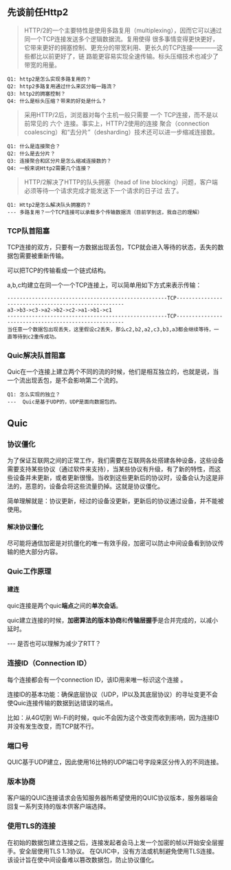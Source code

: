 ## 先谈前任Http2

>HTTP/2的一个主要特性是使用多路复用（multiplexing），因而它可以通过同一个TCP连接发送多个逻辑数据流。复用使得
很多事情变得更快更好，它带来更好的拥塞控制、更充分的带宽利用、更长久的TCP连接————这些都比以前更好了，链
路能更容易实现全速传输。标头压缩技术也减少了带宽的用量。

```
Q1: http2是怎么实现多路复用的？
Q2: http2多路复用通过什么来区分每一路流？
Q3: http2的拥塞控制？
Q4: 什么是标头压缩？带来的好处是什么？
```

>采用HTTP/2后，浏览器对每个主机一般只需要 一个 TCP连接，而不是以前常见的 六个 连接。事实上，HTTP/2使用的连接
聚合（connection coalescing）和“去分片”（desharding）技术还可以进一步缩减连接数。

```
Q1: 什么是连接聚合？
Q2: 什么是去分片？
Q3: 连接聚合和区分片是怎么缩减连接数的？
Q4: 一般来说Http2需要几个连接？

```

>HTTP/2解决了HTTP的队头拥塞（head of line blocking）问题，客户端必须等待一个请求完成才能发送下一个请求的日子过
去了。

```
Q1: Http2是怎么解决队头拥塞的？
--- 多路复用？一个TCP连接可以承载多个传输数据流（目前学到这，我自己的理解）
```

### TCP队首阻塞
TCP连接的双方，只要有一方数据出现丢包，TCP就会进入等待的状态，丢失的数据包需要被重新传输。

可以把TCP的传输看成一个链式结构。

a,b,c均建立在同一个一个TCP连接上，可以简单用如下方式来表示传输：

```
----------------------------------------------------TCP-----------------------------------------------------
a3->b3->c3->a2->b2->c2->a1->b1->c1
----------------------------------------------------TCP-----------------------------------------------------
当任意一个数据包出现丢失，这里假设c2丢失，那么c2,b2,a2,c3,b3,a3都会继续等待，一直等待到c2重传成功。
```

### Quic解决队首阻塞
Quic在一个连接上建立两个不同的流的时候，他们是相互独立的，也就是说，当一个流出现丢包，是不会影响第二个流的。

```
Q1: 怎么实现的独立？
---  Quic是基于UDP的，UDP是面向数据包的。
```

## Quic
### 协议僵化
为了保证互联网之间的正常工作，我们需要在互联网各处搭建各种设备，这些设备需要支持某些协议（通过软件来支持），当某些协议有升级，有了新的特性，而这些设备并未更新，或者更新很慢。当收到这些更新后的协议时，设备会认为这是非法的，恶意的，设备会将这些流量扔掉。这就是协议僵化。

简单理解就是：协议更新，经过的设备没更新，更新后的协议通过设备，并不能被使用。
#### 解决协议僵化
尽可能将通信加密是对抗僵化的唯一有效手段，加密可以防止中间设备看到协议传输的绝大部分内容。

### Quic工作原理
#### 建连
quic连接是两个quic**端点**之间的**单次会话**。

quic建立连接的时候，**加密算法的版本协商**和**传输层握手**是合并完成的，以减小延时。

---  是否也可以理解为减少了RTT？

### 连接ID（Connection ID）
每个连接都会有一个connection ID，该ID用来唯一标识这个连接 。

连接ID的基本功能：确保底层协议（UDP，IP以及其底层协议）的寻址变更不会使Quic连接传输的数据到达错误的端点。

比如：从4G切到 Wi-Fi的时候，quic不会因为这个改变而收到影响，因为连接ID并没有发生改变，而TCP就不行。

### 端口号
QUIC基于UDP建立，因此使用16比特的UDP端口号字段来区分传入的不同连接。

### 版本协商
客户端的QUIC连接请求会告知服务器所希望使用的QUIC协议版本，服务器端会回复一系列支持的版本供客户端选择。

### 使用TLS的连接
在初始的数据包建立连接之后，连接发起者会马上发一个加密的帧以开始安全层握手。安全层使用TLS 1.3协议。
在QUIC中，没有方法或机制避免使用TLS连接。该设计旨在使中间设备难以篡改数据包，防止协议僵化。


